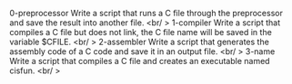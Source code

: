 0-preprocessor Write a script that runs a C file through the preprocessor and save the result into another file. <br/ >
1-compiler Write a script that compiles a C file but does not link, the C file name will be saved in the variable $CFILE. <br/ >
2-assembler Write a script that generates the assembly code of a C code and save it in an output file. <br/ >
3-name Write a script that compiles a C file and creates an executable named cisfun. <br/ >
